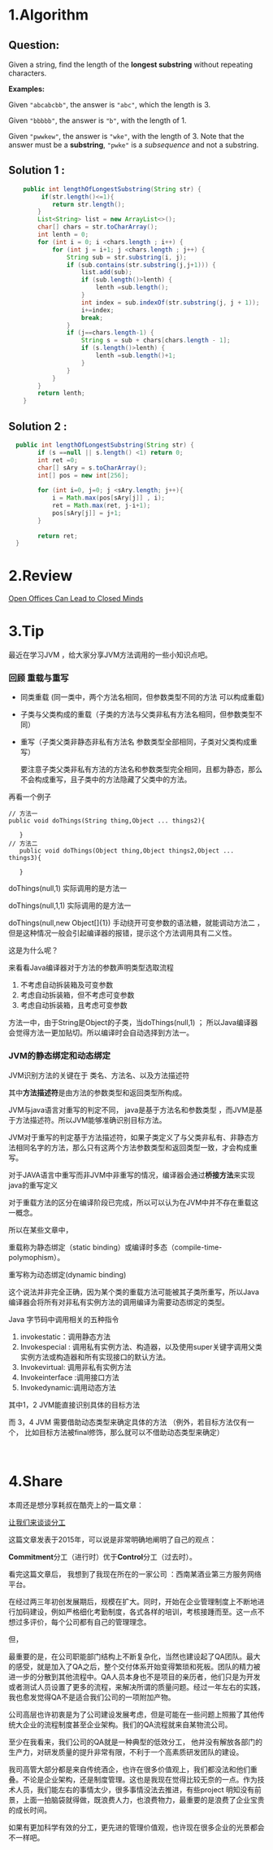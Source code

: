# 1.Algorithm

## Question:

Given a string, find the length of the **longest substring** without repeating characters.

**Examples:**

Given `"abcabcbb"`, the answer is `"abc"`, which the length is 3.

Given `"bbbbb"`, the answer is `"b"`, with the length of 1.

Given `"pwwkew"`, the answer is `"wke"`, with the length of 3. Note that the answer must be a **substring**, `"pwke"` is a *subsequence* and not a substring.



## Solution 1 :

```java
    public int lengthOfLongestSubstring(String str) {
         if(str.length()<=1){
            return str.length();
        }
        List<String> list = new ArrayList<>();
        char[] chars = str.toCharArray();
        int lenth = 0;
        for (int i = 0; i <chars.length ; i++) {
            for (int j = i+1; j <chars.length ; j++) {
                String sub = str.substring(i, j);
                if (sub.contains(str.substring(j,j+1))) {
                    list.add(sub);
                    if (sub.length()>lenth) {
                        lenth =sub.length();
                    }
                    int index = sub.indexOf(str.substring(j, j + 1));
                    i+=index;
                    break;
                }
                if (j==chars.length-1) {
                    String s = sub + chars[chars.length - 1];
                    if (s.length()>lenth) {
                        lenth =sub.length()+1;
                    }
                }
            }
        }
        return lenth;
    }
```



## Solution 2 :

```java
  public int lengthOfLongestSubstring(String str) {   
		if (s ==null || s.length() <1) return 0;
        int ret =0;
        char[] sAry = s.toCharArray();
        int[] pos = new int[256];
        
        for (int i=0, j=0; j <sAry.length; j++){
            i = Math.max(pos[sAry[j]] , i);
            ret = Math.max(ret, j-i+1);
            pos[sAry[j]] = j+1;
        }
        
        return ret;
  }
```



# 2.Review

[Open Offices Can Lead to Closed Minds](https://medium.com/@the_economist/open-offices-can-lead-to-closed-minds-42a565db0516)



# 3.Tip

  最近在学习JVM ，给大家分享JVM方法调用的一些小知识点吧。

### 回顾 重载与重写

-  同类重载 (同一类中，两个方法名相同，但参数类型不同的方法 可以构成重载)

-  子类与父类构成的重载（子类的方法与父类非私有方法名相同，但参数类型不同）

-  重写（子类父类非静态非私有方法名 参数类型全部相同，子类对父类构成重写）

   要注意子类父类非私有方法的方法名和参数类型完全相同，且都为静态，那么不会构成重写，且子类中的方法隐藏了父类中的方法。

  

再看一个例子

```
// 方法一
public void doThings(String thing,Object ... things2){

   }
// 方法二
   public void doThings(Object thing,Object things2,Object ... things3){

   }
```

doThings(null,1) 实际调用的是方法一

doThings(null,1,1) 实际调用的是方法一

doThings(null,new Object[]{1}) 手动绕开可变参数的语法糖，就能调动方法二 ，但是这种情况一般会引起编译器的报错，提示这个方法调用具有二义性。

这是为什么呢？

来看看Java编译器对于方法的参数声明类型选取流程

1. 不考虑自动拆装箱及可变参数
2. 考虑自动拆装箱，但不考虑可变参数
3. 考虑自动拆装箱，且考虑可变参数

方法一中，由于String是Object的子类，当doThings(null,1) ； 所以Java编译器会觉得方法一更加贴切。所以编译时会自动选择到方法一。

### JVM的静态绑定和动态绑定

JVM识别方法的关键在于 类名、方法名、以及方法描述符

其中**方法描述符**是由方法的参数类型和返回类型所构成。

JVM与java语言对重写的判定不同， java是基于方法名和参数类型 ，而JVM是基于方法描述符。所以JVM能够准确识别目标方法。

JVM对于重写的判定基于方法描述符，如果子类定义了与父类非私有、非静态方法相同名字的方法，那么只有这两个方法参数类型和返回类型一致，才会构成重写。



对于JAVA语言中重写而非JVM中非重写的情况，编译器会通过**桥接方法**来实现java的重写定义

对于重载方法的区分在编译阶段已完成，所以可以认为在JVM中并不存在重载这一概念。

所以在某些文章中，

重载称为静态绑定（static binding）或编译时多态（compile-time-polymophism）。

重写称为动态绑定(dynamic binding)

这个说法并非完全正确，因为某个类的重载方法可能被其子类所重写，所以Java编译器会将所有对非私有实例方法的调用编译为需要动态绑定的类型。



Java 字节码中调用相关的五种指令

1. invokestatic：调用静态方法
2. Invokespecial : 调用私有实例方法、构造器，以及使用super关键字调用父类实例方法或构造器和所有实现接口的默认方法。
3. Invokevirtual: 调用非私有实例方法
4. Invokeinterface :调用接口方法
5. Invokedynamic:调用动态方法

其中1，2 JVM能直接识别具体的目标方法

而 3，4 JVM 需要借助动态类型来确定具体的方法 （例外，若目标方法仅有一个， 比如目标方法被final修饰，那么就可以不借助动态类型来确定） 

​	

# 4.Share

本周还是想分享耗叔在酷壳上的一篇文章：

[让我们来谈谈分工](https://coolshell.cn/articles/17295.html)



这篇文章发表于2015年，可以说是非常明确地阐明了自己的观点：

**Commitment**分工（进行时）优于**Control**分工（过去时）。



看完这篇文章后， 我想到了我现在所在的一家公司 ：西南某酒业第三方服务网络平台。

在经过两三年初创发展期后，规模在扩大。同时，开始在企业管理制度上不断地进行加码建设，例如严格细化考勤制度，各式各样的培训，考核接踵而至。这一点不想过多评价，每个公司都有自己的管理理念。

但，

最重要的是，在公司职能部门结构上不断复杂化，当然也建设起了QA团队。最大的感受，就是加入了QA之后，整个交付体系开始变得繁琐和死板。团队的精力被进一步的分散到其他流程中。QA人员本身也不是项目的亲历者，他们只是为开发或者测试人员设置了更多的流程，来解决所谓的质量问题。经过一年左右的实践，我也愈发觉得QA不是适合我们公司的一项附加产物。

公司高层也许初衷是为了公司建设发展考虑，但是可能在一些问题上照搬了其他传统大企业的流程制度甚至企业架构。我们的QA流程就来自某物流公司。

至少在我看来，我们公司的QA就是一种典型的低效分工， 他并没有解放各部门的生产力，对研发质量的提升非常有限，不利于一个高素质研发团队的建设。

我司高管大部分都是来自传统酒企，也许在很多价值观上，我们都没法和他们重叠。不论是企业架构，还是制度管理。这也是我现在觉得比较无奈的一点。作为技术人员，我们能左右的事情太少，很多事情没法去推进，有些project 明知没有前景，上面一拍脑袋就得做，既浪费人力，也浪费物力，最重要的是浪费了企业宝贵的成长时间。 

如果有更加科学有效的分工，更先进的管理价值观，也许现在很多企业的光景都会不一样吧。





